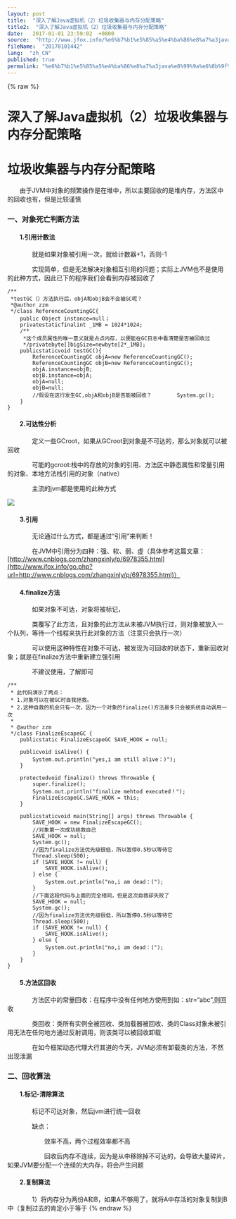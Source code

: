 ```yaml
---
layout: post
title:  "深入了解Java虚拟机（2）垃圾收集器与内存分配策略"
title2:  "深入了解Java虚拟机（2）垃圾收集器与内存分配策略"
date:   2017-01-01 23:59:02  +0800
source:  "http://www.jfox.info/%e6%b7%b1%e5%85%a5%e4%ba%86%e8%a7%a3java%e8%99%9a%e6%8b%9f%e6%9c%ba2%e5%9e%83%e5%9c%be%e6%94%b6%e9%9b%86%e5%99%a8%e4%b8%8e%e5%86%85%e5%ad%98%e5%88%86%e9%85%8d%e7%ad%96%e7%95%a5.html"
fileName:  "20170101442"
lang:  "zh_CN"
published: true
permalink: "%e6%b7%b1%e5%85%a5%e4%ba%86%e8%a7%a3java%e8%99%9a%e6%8b%9f%e6%9c%ba2%e5%9e%83%e5%9c%be%e6%94%b6%e9%9b%86%e5%99%a8%e4%b8%8e%e5%86%85%e5%ad%98%e5%88%86%e9%85%8d%e7%ad%96%e7%95%a5.html"
---
```

{% raw %}
# 深入了解Java虚拟机（2）垃圾收集器与内存分配策略 


# 垃圾收集器与内存分配策略

 　　由于JVM中对象的频繁操作是在堆中，所以主要回收的是堆内存，方法区中的回收也有，但是比较谨慎

### 一、对象死亡判断方法

#### 　　1.引用计数法

　　　　就是如果对象被引用一次，就给计数器+1，否则-1

　　　　实现简单，但是无法解决对象相互引用的问题；实际上JVM也不是使用的此种方式，因此已下的程序我们会看到内存被回收了

    /**
     *testGC（）方法执行后，objA和objB会不会被GC呢？
     *@author zzm
     */class ReferenceCountingGC{
        public Object instance=null；
        privatestaticfinalint _1MB = 1024*1024;
        /**
         *这个成员属性的唯一意义就是占点内存，以便能在GC日志中看清楚是否被回收过
         */privatebyte[]bigSize=newbyte[2*_1MB];
        publicstaticvoid testGC(){
            ReferenceCountingGC objA=new ReferenceCountingGC();
            ReferenceCountingGC objB=new ReferenceCountingGC();
            objA.instance=objB;
            objB.instance=objA;
            objA=null;
            objB=null;
            //假设在这行发生GC,objA和objB是否能被回收？        System.gc();
        }
    }

#### 　　2.可达性分析

　　　　定义一些GCroot，如果从GCroot到对象是不可达的，那么对象就可以被回收

　　　　可能的gcroot:栈中的存放的对象的引用、方法区中静态属性和常量引用的对象、本地方法栈引用的对象（native）

　　　　主流的jvm都是使用的此种方式

![](0a10787.png)

#### 　　3.引用

　　　　无论通过什么方式，都是通过“引用”来判断！

　　　　在JVM中引用分为四种：强、软、弱、虚（具体参考这篇文章：[http://www.cnblogs.com/zhangxinly/p/6978355.html](http://www.jfox.info/go.php?url=http://www.cnblogs.com/zhangxinly/p/6978355.html)）

#### 　　4.finalize方法

　　　　如果对象不可达，对象将被标记，

　　　　类覆写了此方法，且对象的此方法从未被JVM执行过，则对象被放入一个队列，等待一个线程来执行此对象的方法（注意只会执行一次）

　　　　可以使用这种特性在对象不可达，被发现为可回收的状态下，重新回收对象；就是在finalize方法中重新建立强引用

　　　　不建议使用，了解即可　

    /**
     * 此代码演示了两点：
     * 1.对象可以在被GC时自我拯救。
     * 2.这种自救的机会只有一次，因为一个对象的finalize()方法最多只会被系统自动调用一次
     *
     * @author zzm
     */class FinalizeEscapeGC {
        publicstatic FinalizeEscapeGC SAVE_HOOK = null;
    
        publicvoid isAlive() {
            System.out.println("yes,i am still alive：)");
        }
    
        protectedvoid finalize() throws Throwable {
            super.finalize();
            System.out.println("finalize mehtod executed！");
            FinalizeEscapeGC.SAVE_HOOK = this;
        }
    
        publicstaticvoid main(String[] args) throws Throwable {
            SAVE_HOOK = new FinalizeEscapeGC();
            //对象第一次成功拯救自己
            SAVE_HOOK = null;
            System.gc();
            //因为finalize方法优先级很低，所以暂停0.5秒以等待它
            Thread.sleep(500);
            if (SAVE_HOOK != null) {
                SAVE_HOOK.isAlive();
            } else {
                System.out.println("no,i am dead：(");
            }
            //下面这段代码与上面的完全相同，但是这次自救却失败了
            SAVE_HOOK = null;
            System.gc();
            //因为finalize方法优先级很低，所以暂停0.5秒以等待它
            Thread.sleep(500);
            if (SAVE_HOOK != null) {
                SAVE_HOOK.isAlive();
            } else {
                System.out.println("no,i am dead：(");
            }
        }
    }

#### 　　5.方法区回收

　　　　方法区中的常量回收：在程序中没有任何地方使用到如：str=“abc”,则回收

　　　　类回收：类所有实例全被回收、类加载器被回收、类的Class对象未被引用无法在任何地方通过反射调用，则该类可以被回收卸载

　　　　在如今框架动态代理大行其道的今天，JVM必须有卸载类的方法，不然出现泄漏

### 二、回收算法

#### 　　1.标记-清除算法

　　　　标记不可达对象，然后jvm进行统一回收

　　　　缺点：

　　　　　　效率不高，两个过程效率都不高

　　　　　　回收后内存不连续，因为是从中移除掉不可达的，会导致大量碎片，如果JVM要分配一个连续的大内存，将会产生问题

#### 　　2.复制算法

　　　　1）将内存分为两份A和B，如果A不够用了，就将A中存活的对象复制到B中（复制过去的肯定小于等于
{% endraw %}